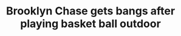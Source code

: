 ---
layout: post
title: Brooklyn Chase gets bangs after playing basket ball outdoor
duration: '07:00'
view: 225
rate: 2
video: 'https://flashservice.xvideos.com/embedframe/11935115'
category: 
 - black
 - outdoor
 - gorgeous
 - stunning
 - rough
 - busty
tags: 
 - big-black-cock
priority: 0.9
changefreq: daily
---